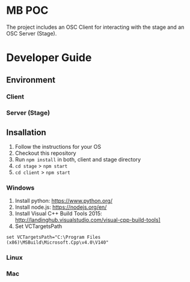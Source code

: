 # MB POC

The project includes an OSC Client for interacting with the stage and an OSC Server (Stage).

# Developer Guide

## Environment

### Client

### Server (Stage)

## Insallation

1. Follow the instructions for your OS
2. Checkout this repository
3. Run `npm install` in both, client and stage directory
4. `cd stage` > `npm start`
5. `cd client` > `npm start`

### Windows

1. Install python: https://www.python.org/
2. Install node.js: https://nodejs.org/en/
3. Install Visual C++ Build Tools 2015: http://landinghub.visualstudio.com/visual-cpp-build-tools]
2. Set VCTargetsPath

`set VCTargetsPath="C:\Program Files (x86)\MSBuild\Microsoft.Cpp\v4.0\V140"`

### Linux

### Mac
